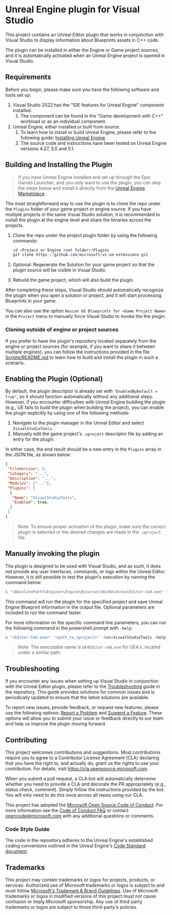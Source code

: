 # Unreal Engine plugin for Visual Studio

This project contains an Unreal Editor plugin that works in conjunction with Visual Studio to display information about Blueprints assets in C++ code. 

The plugin can be installed in either the Engine or Game project sources, and it is automatically activated when an Unreal Engine project is opened in Visual Studio.

## Requirements

Before you begin, please make sure you have the following software and tools set up:

1. Visual Studio 2022 has the "IDE features for Unreal Engine" component installed.
   1. The component can be found in the "Game development with C++" workload or as an individual component.
2. Unreal Engine, either installed or built from source.
   1. To learn how to install or build Unreal Engine, please refer to the following guide: [Installing Unreal Engine](https://docs.unrealengine.com/5.0/en-US/installing-unreal-engine).
   1. The source code and instructions have been tested on Unreal Engine versions 4.27, 5.0 and 5.1.

## Building and Installing the Plugin

> If you have Unreal Engine installed and set up through the Epic Games Launcher, and you only want to use the plugin, you can skip the steps below and install it directly from the [Unreal Engine Marketplace](https://aka.ms/vsueplugin).

The most straightforward way to use the plugin is to clone the repo under the `Plugins` folder of your game project or engine source. If you have multiple projects in the same Visual Studio solution, it is recommended to install the plugin at the engine level and share the binaries across the projects.

1. Clone the repo under the project plugin folder by using the following commands:

   ```powershell
   cd <Project or Engine root folder>/Plugins
   git clone https://github.com/microsoft/vc-ue-extensions.git
   ```

2. Optional: Regenerate the Solution for your game project so that the plugin source will be visible in Visual Studio.
3. Rebuild the game project, which will also build the plugin.

After completing these steps, Visual Studio should automatically recognize the plugin when you open a solution or project, and it will start processing Blueprints in your game.

You can also use the option `Rescan UE Blueprints for <Game Project Name>` in the `Project` menu to manually force Visual Studio to invoke the the plugin.

### Cloning outside of engine or project sources

If you prefer to have the plugin's repository located separately from the engine or project sources (for example, if you want to share it between multiple engines), you can follow the instructions provided in the file [Scripts/README.md](Scripts/README.md) to learn how to build and install the plugin in such a scenario.

## Enabling the Plugin (Optional)

By default, the plugin descriptor is already set with `"EnabledByDefault = true"`, so it should function automatically without any additional steps. However, if you encounter difficulties with Unreal Engine building the plugin (e.g., UE fails to build the plugin when building the project), you can enable the plugin explicitly by using one of the following methods:

1. Navigate to the plugin manager in the Unreal Editor and select `VisualStudioTools`.
2. Manually edit the game project's `.uproject` descriptor file by adding an entry for the plugin.

In either case, the end result should be a new entry in the `Plugins` array in the JSON file, as shown below:

```JSON
{
 "FileVersion": 3,
 "Category": "...",
 "Description": "...",
 "Modules": ["..."],
 "Plugins": [
  {
   "Name": "VisualStudioTools",
   "Enabled": true,
  }
 ]
}
```
>Note: To ensure proper activation of the plugin, make sure the correct plugin is selected or the desired changes are made in the `.uproject` file.

## Manually invoking the plugin

The plugin is designed to be used with Visual Studio, and as such, it does not provide any user interfaces, commands, or logs within the Unreal Editor. However, it is still possible to test the plugin's execution by running the command below: 

```powershell
& "<AbsolutePathToEngine>\Engine\Binaries\Win64\UnrealEditor-Cmd.exe" "$Env:UserProfile\Unreal Projects\EmptyProject\EmptyProject.uproject" -run=VisualStudioTools -output "$Env:Temp\vs-ue-tools.json" [-unattended -noshadercompile -nosound -nullrhi -nocpuprofilertrace -nocrashreports -nosplash]
```

This command will run the plugin for the specified project and save Unreal Engine Blueprint information in the output file. Optional parameters are included to run the command faster.

For more information on the specific command line parameters, you can run the following command in the powershell prompt with `-help`:

```powershell
& "<Editor-Cmd.exe>" "<path_to_uproject>" -run=VisualStudioTools -help [-unattended -noshadercompile -nosound -nullrhi -nocpuprofilertrace -nocrashreports -nosplash]
```

>Note: The executable name is `UE4Editor-cmd.exe` for UE4.x, located under a similar path.

## Troubleshooting

If you encounter any issues when setting up Visual Studio in conjunction with the Unreal Editor plugin, please refer to the [Troubleshooting](https://github.com/microsoft/vc-ue-extensions/blob/main/Docs/Troubleshooting.md) guide in the repository. This guide provides solutions for common issues and is periodically updated to ensure that the latest solutions are available.

To report new issues, provide feedback, or request new features, please use the following options: [Report a Problem](https://aka.ms/feedback/cpp/unrealengine/report) and [Suggest a Feature](https://aka.ms/feedback/cpp/unrealengine/suggest). These options will allow you to submit your issue or feedback directly to our team and help us improve the plugin moving forward.

## Contributing

This project welcomes contributions and suggestions.  Most contributions require you to agree to a
Contributor License Agreement (CLA) declaring that you have the right to, and actually do, grant us
the rights to use your contribution. For details, visit <https://cla.opensource.microsoft.com>.

When you submit a pull request, a CLA bot will automatically determine whether you need to provide
a CLA and decorate the PR appropriately (e.g., status check, comment). Simply follow the instructions
provided by the bot. You will only need to do this once across all repos using our CLA.

This project has adopted the [Microsoft Open Source Code of Conduct](https://opensource.microsoft.com/codeofconduct/).
For more information see the [Code of Conduct FAQ](https://opensource.microsoft.com/codeofconduct/faq/) or
contact [opencode@microsoft.com](mailto:opencode@microsoft.com) with any additional questions or comments.

### Code Style Guide

The code in the repository adheres to the Unreal Engine's established coding conventions outlined in the Unreal Engine's [Code Standard document](https://docs.unrealengine.com/INT/epic-cplusplus-coding-standard-for-unreal-engine/).

## Trademarks

This project may contain trademarks or logos for projects, products, or services. Authorized use of Microsoft trademarks or logos is subject to and must follow [Microsoft's Trademark & Brand Guidelines](https://www.microsoft.com/en-us/legal/intellectualproperty/trademarks/usage/general).
Use of Microsoft trademarks or logos in modified versions of this project must not cause confusion or imply Microsoft sponsorship.
Any use of third-party trademarks or logos are subject to those third-party's policies.
